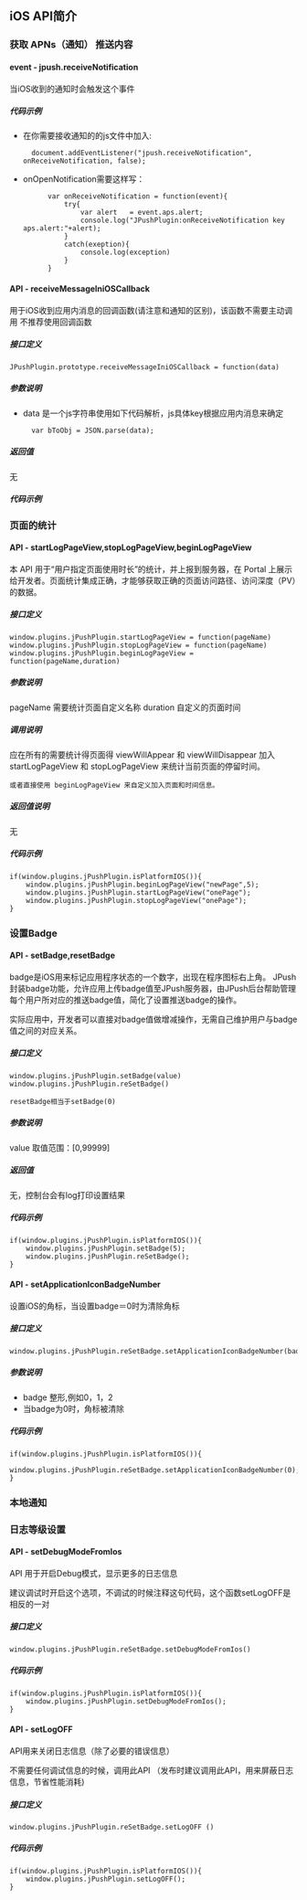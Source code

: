 ## iOS API简介

### 获取 APNs（通知） 推送内容

#### event - jpush.receiveNotification

当iOS收到的通知时会触发这个事件


##### 代码示例

- 在你需要接收通知的的js文件中加入:
	           
		document.addEventListener("jpush.receiveNotification", onReceiveNotification, false);

- onOpenNotification需要这样写：
		
            var onReceiveNotification = function(event){
                try{
                    var alert   = event.aps.alert;
                    console.log("JPushPlugin:onReceiveNotification key aps.alert:"+alert);
                }
                catch(exeption){
                    console.log(exception)
                }
            }
 



#### API - receiveMessageIniOSCallback

用于iOS收到应用内消息的回调函数(请注意和通知的区别)，该函数不需要主动调用
不推荐使用回调函数

##### 接口定义

	JPushPlugin.prototype.receiveMessageIniOSCallback = function(data)

##### 参数说明

- data 	是一个js字符串使用如下代码解析，js具体key根据应用内消息来确定
	
		var bToObj = JSON.parse(data);
		
##### 返回值
无

#####  代码示例


### 页面的统计
#### API - startLogPageView,stopLogPageView,beginLogPageView

本 API 用于“用户指定页面使用时长”的统计，并上报到服务器，在 Portal 上展示给开发者。页面统计集成正确，才能够获取正确的页面访问路径、访问深度（PV）的数据。

##### 接口定义
	window.plugins.jPushPlugin.startLogPageView = function(pageName)
	window.plugins.jPushPlugin.stopLogPageView = function(pageName)
	window.plugins.jPushPlugin.beginLogPageView = function(pageName,duration)
##### 参数说明
pageName 需要统计页面自定义名称
duration 自定义的页面时间
##### 调用说明
应在所有的需要统计得页面得 viewWillAppear 和 viewWillDisappear 加入 startLogPageView 和 stopLogPageView 来统计当前页面的停留时间。

	或者直接使用 beginLogPageView 来自定义加入页面和时间信息。
##### 返回值说明
无
##### 代码示例

	if(window.plugins.jPushPlugin.isPlatformIOS()){
		window.plugins.jPushPlugin.beginLogPageView("newPage",5);
		window.plugins.jPushPlugin.startLogPageView("onePage");
		window.plugins.jPushPlugin.stopLogPageView("onePage");
	}
### 设置Badge
#### API - setBadge,resetBadge

badge是iOS用来标记应用程序状态的一个数字，出现在程序图标右上角。 JPush封装badge功能，允许应用上传badge值至JPush服务器，由JPush后台帮助管理每个用户所对应的推送badge值，简化了设置推送badge的操作。

实际应用中，开发者可以直接对badge值做增减操作，无需自己维护用户与badge值之间的对应关系。
##### 接口定义

	window.plugins.jPushPlugin.setBadge(value)
	window.plugins.jPushPlugin.reSetBadge()

`resetBadge相当于setBadge(0)`
##### 参数说明
value 取值范围：[0,99999]
##### 返回值
无，控制台会有log打印设置结果
##### 代码示例

	if(window.plugins.jPushPlugin.isPlatformIOS()){
		window.plugins.jPushPlugin.setBadge(5);
		window.plugins.jPushPlugin.reSetBadge();
	}

#### API - setApplicationIconBadgeNumber

设置iOS的角标，当设置badge＝0时为清除角标

##### 接口定义

	window.plugins.jPushPlugin.reSetBadge.setApplicationIconBadgeNumber(badge)
	
##### 参数说明

- badge 整形,例如0，1，2
- 当badge为0时，角标被清除

##### 代码示例

	if(window.plugins.jPushPlugin.isPlatformIOS()){
		window.plugins.jPushPlugin.reSetBadge.setApplicationIconBadgeNumber(0);
	}


### 本地通知

### 日志等级设置
#### API - setDebugModeFromIos
API 用于开启Debug模式，显示更多的日志信息

建议调试时开启这个选项，不调试的时候注释这句代码，这个函数setLogOFF是相反的一对
##### 接口定义

	window.plugins.jPushPlugin.reSetBadge.setDebugModeFromIos()
	
##### 代码示例

	if(window.plugins.jPushPlugin.isPlatformIOS()){
		window.plugins.jPushPlugin.setDebugModeFromIos();
	}

#### API - setLogOFF

API用来关闭日志信息（除了必要的错误信息）

不需要任何调试信息的时候，调用此API （发布时建议调用此API，用来屏蔽日志信息，节省性能消耗)

##### 接口定义 

	window.plugins.jPushPlugin.reSetBadge.setLogOFF ()

##### 代码示例

	if(window.plugins.jPushPlugin.isPlatformIOS()){
		window.plugins.jPushPlugin.setLogOFF();
	}

